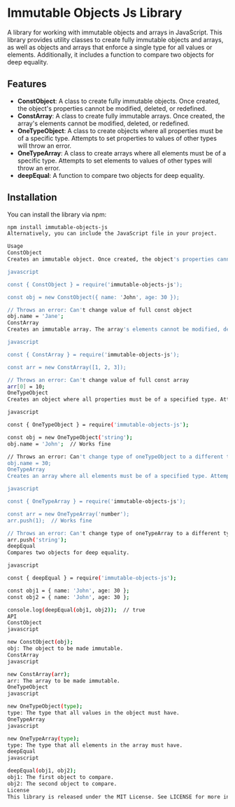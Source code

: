 # Immutable Objects Js Library

A library for working with immutable objects and arrays in JavaScript. This library provides utility classes to create fully immutable objects and arrays, as well as objects and arrays that enforce a single type for all values or elements. Additionally, it includes a function to compare two objects for deep equality.

## Features

- **ConstObject**: A class to create fully immutable objects. Once created, the object's properties cannot be modified, deleted, or redefined.
- **ConstArray**: A class to create fully immutable arrays. Once created, the array's elements cannot be modified, deleted, or redefined.
- **OneTypeObject**: A class to create objects where all properties must be of a specific type. Attempts to set properties to values of other types will throw an error.
- **OneTypeArray**: A class to create arrays where all elements must be of a specific type. Attempts to set elements to values of other types will throw an error.
- **deepEqual**: A function to compare two objects for deep equality.

## Installation

You can install the library via npm:

```bash
npm install immutable-objects-js
Alternatively, you can include the JavaScript file in your project.

Usage
ConstObject
Creates an immutable object. Once created, the object's properties cannot be modified, deleted, or redefined.

javascript

const { ConstObject } = require('immutable-objects-js');

const obj = new ConstObject({ name: 'John', age: 30 });

// Throws an error: Can't change value of full const object
obj.name = 'Jane';
ConstArray
Creates an immutable array. The array's elements cannot be modified, deleted, or redefined.

javascript

const { ConstArray } = require('immutable-objects-js');

const arr = new ConstArray([1, 2, 3]);

// Throws an error: Can't change value of full const array
arr[0] = 10;
OneTypeObject
Creates an object where all properties must be of a specified type. Attempts to set properties to values of other types will throw an error.

javascript

const { OneTypeObject } = require('immutable-objects-js');

const obj = new OneTypeObject('string');
obj.name = 'John';  // Works fine

// Throws an error: Can't change type of oneTypeObject to a different type
obj.name = 30;
OneTypeArray
Creates an array where all elements must be of a specified type. Attempts to set elements to values of other types will throw an error.

javascript

const { OneTypeArray } = require('immutable-objects-js');

const arr = new OneTypeArray('number');
arr.push(1);  // Works fine

// Throws an error: Can't change type of oneTypeArray to a different type
arr.push('string');
deepEqual
Compares two objects for deep equality.

javascript

const { deepEqual } = require('immutable-objects-js');

const obj1 = { name: 'John', age: 30 };
const obj2 = { name: 'John', age: 30 };

console.log(deepEqual(obj1, obj2));  // true
API
ConstObject
javascript

new ConstObject(obj);
obj: The object to be made immutable.
ConstArray
javascript

new ConstArray(arr);
arr: The array to be made immutable.
OneTypeObject
javascript

new OneTypeObject(type);
type: The type that all values in the object must have.
OneTypeArray
javascript

new OneTypeArray(type);
type: The type that all elements in the array must have.
deepEqual
javascript

deepEqual(obj1, obj2);
obj1: The first object to compare.
obj2: The second object to compare.
License
This library is released under the MIT License. See LICENSE for more information.
```
